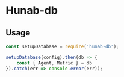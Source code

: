 # Hunab-db

## Usage

```js
const setupDatabase = require('hunab-db');

setupDatabase(config).then(db => {
	const { Agent, Metric } = db
}).catch(err => console.error(err));
```